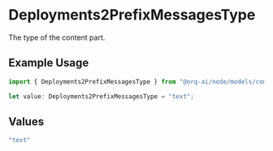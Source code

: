 # Deployments2PrefixMessagesType

The type of the content part.

## Example Usage

```typescript
import { Deployments2PrefixMessagesType } from "@orq-ai/node/models/components";

let value: Deployments2PrefixMessagesType = "text";
```

## Values

```typescript
"text"
```